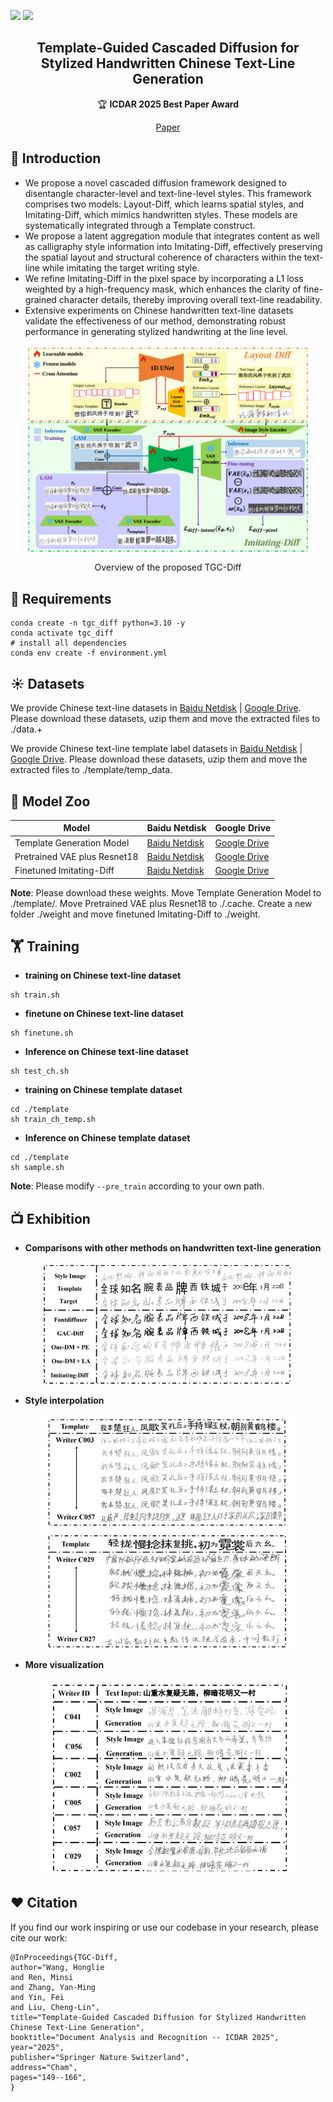 <a href=""><img src="https://img.shields.io/badge/Pytorch-2.5.1-green"></a>
<a href="https://github.com/newbie2niubility/TGC-Diff/blob/main/LICENSE"><img src="https://img.shields.io/badge/License-MIT-blue"></a>
  
<h2 align="center">Template-Guided Cascaded Diffusion for Stylized Handwritten Chinese Text-Line Generation</a></h2>

<p align="center">
  🏆 <b>ICDAR 2025 Best Paper Award</b>
</p>

<div align="center">
  <a href="https://link.springer.com/chapter/10.1007/978-3-032-04614-7_9">Paper</a> 
</div>

## 🌟 Introduction
- We propose a novel cascaded diffusion framework designed to disentangle character-level and text-line-level styles. This framework comprises two models: Layout-Diff, which learns spatial styles, and Imitating-Diff, which mimics handwritten styles. These models are systematically integrated through a Template construct.
- We propose a latent aggregation module that integrates content as well as calligraphy style information into Imitating-Diff, effectively preserving the spatial layout and structural coherence of characters within the text-line while imitating the target writing style.
- We refine Imitating-Diff in the pixel space by incorporating a L1 loss weighted by a high-frequency mask, which enhances the clarity of fine-grained character details, thereby improving overall text-line readability.
- Extensive experiments on Chinese handwritten text-line datasets validate the effectiveness of our method, demonstrating robust performance in generating stylized handwriting at the line level. 

<p align="center">
<img src="assets/tgc_diff.png" style="width: 90%;" align=center>
</p>

<p align="center" style="margin-bottom: 10px;">
Overview of the proposed TGC-Diff
</p>

## 🔨 Requirements
```
conda create -n tgc_diff python=3.10 -y
conda activate tgc_diff
# install all dependencies
conda env create -f environment.yml
```
## ☀️ Datasets
We provide Chinese text-line datasets in [Baidu Netdisk](https://pan.baidu.com/s/1egncerfRPtaHNi3JYP43cg?pwd=qgd5) | [Google Drive](https://drive.google.com/file/d/1IAyfVImGdAPMAufQJHpBSdr-Afa2AAO_/view?usp=sharing). Please download these datasets, uzip them and move the extracted files to ./data.+

We provide Chinese text-line template label datasets in [Baidu Netdisk](https://pan.baidu.com/s/1z6LXt00BEU3KKl0dpxLuiQ?pwd=knax) | [Google Drive](https://drive.google.com/file/d/14uHggU_ztBvxHGevld9jF1MCKQcnIYkd/view?usp=sharing). Please download these datasets, uzip them and move the extracted files to ./template/temp_data.


## 🐳 Model Zoo
|Model|Baidu Netdisk|Google Drive|
|---------------|--------------------------------|---------|
|Template Generation Model|[Baidu Netdisk](https://pan.baidu.com/s/102idFeSxBdrBMID-44gwhg?pwd=kdhi)|[Google Drive](https://drive.google.com/file/d/1rfH6ZFty-RQFtFf6_XwgXG8ZEx4njcvI/view?usp=sharing)|
|Pretrained VAE plus Resnet18|[Baidu Netdisk](https://pan.baidu.com/s/1-kIoYVE2qGsto94eRe3ANg?pwd=k5fi)|[Google Drive](https://drive.google.com/file/d/1MA0ndX0kdMik11klXBfbx3MFb0wXgyP7/view?usp=sharing)|
|Finetuned Imitating-Diff|[Baidu Netdisk](https://pan.baidu.com/s/1Bc8GpfcL1EBT2SYolRBdkw?pwd=wz4p)|[Google Drive](https://drive.google.com/file/d/1fjGTLNjXt7tVza1ORllxcuakFBWo5bZO/view?usp=sharing)|


**Note**:
Please download these weights. Move Template Generation Model to ./template/.  Move Pretrained VAE plus Resnet18 to ./.cache. Create a new folder ./weight and move finetuned Imitating-Diff to ./weight.
## 🏋️ Training
- **training on Chinese text-line dataset**
```Shell
sh train.sh
```
- **finetune on Chinese text-line dataset**
```Shell
sh finetune.sh
 ```
- **Inference on Chinese text-line dataset**
```Shell
sh test_ch.sh
```

 - **training on Chinese template dataset**
```Shell
cd ./template
sh train_ch_temp.sh
 ```
 - **Inference on Chinese template dataset**
```Shell
cd ./template
sh sample.sh
 ```

**Note**:
Please modify ``--pre_train`` according to your own path.

## 📺 Exhibition
- **Comparisons with other methods on handwritten text-line generation**
<p align="center">
<img src="assets/comparison.png" style="width: 80%" align=center>
</p>

- **Style interpolation**
<p align="center">
<img src="assets/style_interpolation.png" style="width: 80%" align=center>
</p>

- **More visualization**
<p align="center">
<img src="assets/more_visual.png" style="width: 80%" align=center>
</p>


## ❤️ Citation
If you find our work inspiring or use our codebase in your research, please cite our work:
```
@InProceedings{TGC-Diff,
author="Wang, Honglie
and Ren, Minsi
and Zhang, Yan-Ming
and Yin, Fei
and Liu, Cheng-Lin",
title="Template-Guided Cascaded Diffusion for Stylized Handwritten Chinese Text-Line Generation",
booktitle="Document Analysis and Recognition -- ICDAR 2025",
year="2025",
publisher="Springer Nature Switzerland",
address="Cham",
pages="149--166",
}
```

